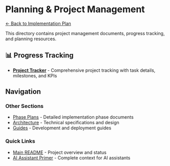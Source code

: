 # Planning & Project Management

[← Back to Implementation Plan](../README.md)

This directory contains project management documents, progress tracking, and planning resources.

## 📊 Progress Tracking

- **[Project Tracker](./project-tracker.md)** - Comprehensive project tracking with task details, milestones, and KPIs

## Navigation

### Other Sections

- [Phase Plans](../02-phases/) - Detailed implementation phase documents
- [Architecture](../03-architecture/) - Technical specifications and design
- [Guides](../04-guides/) - Development and deployment guides

### Quick Links

- [Main README](../README.md) - Project overview and status
- [AI Assistant Primer](../ai-assistant-primer.md) - Complete context for AI assistants
